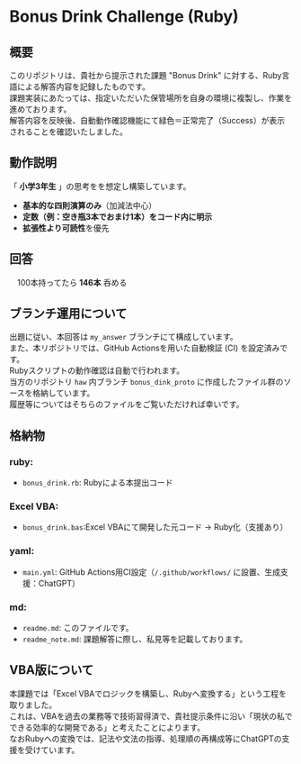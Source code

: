 # Bonus Drink Challenge (Ruby)

## 概要
このリポジトリは、貴社から提示された課題 "Bonus Drink" に対する、Ruby言語による解答内容を記録したものです。  
課題実装にあたっては、指定いただいた保管場所を自身の環境に複製し、作業を進めております。  
解答内容を反映後、自動動作確認機能にて緑色＝正常完了（Success）が表示されることを確認いたしました。  

## 動作説明
「 **小学3年生** 」の思考をを想定し構築しています。
- **基本的な四則演算のみ**（加減法中心）
- **定数（例：空き瓶3本でおまけ1本）をコード内に明示**
- **拡張性より可読性**を優先

## 回答
　100本持ってたら **146本** 呑める

## ブランチ運用について
出題に従い、本回答は `my_answer` ブランチにて構成しています。  
また、本リポジトリでは、GitHub Actionsを用いた自動検証 (CI) を設定済みです。  
Rubyスクリプトの動作確認は自動で行われます。  
当方のリポジトリ `haw` 内ブランチ `bonus_dink_proto` に作成したファイル群のソースを格納しています。  
履歴等についてはそちらのファイルをご覧いただければ幸いです。

## 格納物
### ruby:
- `bonus_drink.rb`: Rubyによる本提出コード
### Excel VBA:
- `bonus_drink.bas`:Excel VBAにて開発した元コード → Ruby化（支援あり）
### yaml:
- `main.yml`: GitHub Actions用CI設定（`/.github/workflows/` に設置、生成支援：ChatGPT）
### md:
- `readme.md`: このファイルです。
- `readme_note.md`: 課題解答に際し、私見等を記載しております。

## VBA版について
本課題では「Excel VBAでロジックを構築し、Rubyへ変換する」という工程を取りました。  
これは、VBAを過去の業務等で技術習得済で、貴社提示条件に沿い「現状の私でできる効率的な開発である」と考えたことによります。  
なおRubyへの変換では、記法や文法の指導、処理順の再構成等にChatGPTの支援を受けています。  

